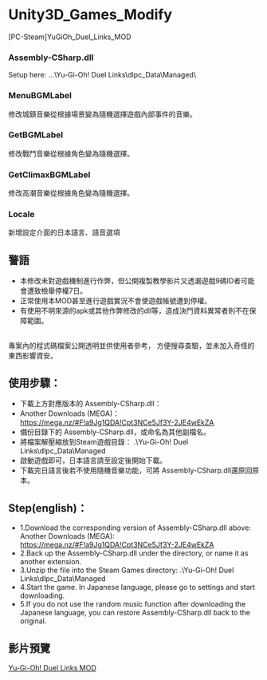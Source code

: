 # Unity3D_Games_Modify
 [PC-Steam]YuGiOh_Duel_Links_MOD
### Assembly-CSharp.dll
Setup here:
...\Yu-Gi-Oh! Duel Links\dlpc_Data\Managed\

### MenuBGMLabel
修改城鎮音樂從根據場景變為隨機選擇遊戲內部事件的音樂。

### GetBGMLabel
修改戰鬥音樂從根據角色變為隨機選擇。

### GetClimaxBGMLabel
修改高潮音樂從根據角色變為隨機選擇。

### Locale
新增設定介面的日本語言、語音選項


## 警語
+ 本修改未對遊戲機制進行作弊，但公開複製教學影片又透漏遊戲9碼ID者可能會遭致檢舉停權7日。
+ 正常使用本MOD甚至進行遊戲實況不會使遊戲帳號遭到停權。
+ 有使用不明來源的apk或其他作弊修改的dll等，造成決鬥資料異常者則不在保障範圍。

##
專案內的程式碼檔案公開透明並供使用者參考，
方便搜尋查驗，並未加入奇怪的東西影響資安。

## 使用步驟：
+ 下載上方對應版本的 Assembly-CSharp.dll：
+ Another Downloads (MEGA)：https://mega.nz/#F!a9Jg1QDA!Cpt3NCe5Jf3Y-2JE4wEkZA
+ 備份目錄下的 Assembly-CSharp.dll，或命名為其他副檔名。
+ 將檔案解壓縮放到Steam遊戲目錄：
.\Yu-Gi-Oh! Duel Links\dlpc_Data\Managed
+ 啟動遊戲即可，日本語言請至設定後開始下載。
+ 下載完日語言後若不使用隨機音樂功能，可將 Assembly-CSharp.dll還原回原本。

## Step(english)：
+ 1.Download the corresponding version of Assembly-CSharp.dll above:
Another Downloads (MEGA): https://mega.nz/#F!a9Jg1QDA!Cpt3NCe5Jf3Y-2JE4wEkZA
+ 2.Back up the Assembly-CSharp.dll under the directory, or name it as another extension.
+ 3.Unzip the file into the Steam Games directory: .\Yu-Gi-Oh! Duel Links\dlpc_Data\Managed
+ 4.Start the game. In Japanese language, please go to settings and start downloading.
+ 5.If you do not use the random music function after downloading the Japanese language, you can restore Assembly-CSharp.dll back to the original.

## 影片預覽
[Yu-Gi-Oh! Duel Links MOD](https://youtu.be/adOzmdqLpRI)
